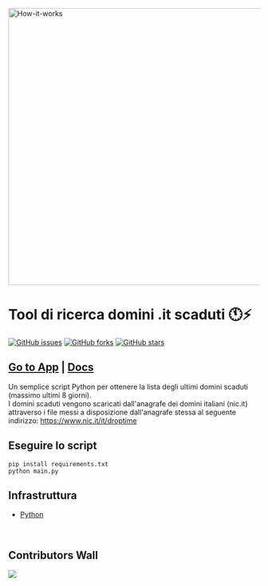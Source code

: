 <img src="https://raw.githubusercontent.com/flc995/domini-it-scaduti/main/static/intro.gif" alt="How-it-works" width="555px" />

# Tool di ricerca domini .it scaduti 🕚⚡️
[![GitHub issues](https://img.shields.io/github/issues/flc995/domini-it-scaduti)](https://github.com/flc995/domini-it-scaduti/issues)
[![GitHub forks](https://img.shields.io/github/forks/flc995/domini-it-scaduti)](https://github.com/flc995/domini-it-scaduti/network)
[![GitHub stars](https://img.shields.io/github/stars/flc995/domini-it-scaduti)](https://github.com/flc995/domini-it-scaduti/stargazers)
## [Go to App](https://rxresu.me) | [Docs](https://docs.rxresu.me)

Un semplice script Python per ottenere la lista degli ultimi domini scaduti (massimo ultimi 8 giorni).\
I domini scaduti vengono scaricati dall'anagrafe dei domini italiani (nic.it) attraverso i file messi a disposizione dall'anagrafe stessa
al seguente indirizzo: https://www.nic.it/it/droptime

## Eseguire lo script

```
pip install requirements.txt
python main.py
```

## Infrastruttura

- [Python](https://www.python.org/)

&nbsp;


## Contributors Wall
<a href="https://github.com/flc995/domini-it-scaduti/graphs/contributors">
  <img src="https://contrib.rocks/image?repo=flc995/domini-it-scaduti" />
</a>